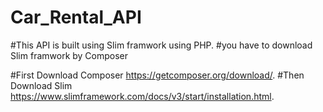 # Car_Rental_API

#This API is built using Slim framwork using PHP.
#you have to download Slim framwork by Composer 

#First Download Composer https://getcomposer.org/download/.
#Then Download Slim https://www.slimframework.com/docs/v3/start/installation.html.
